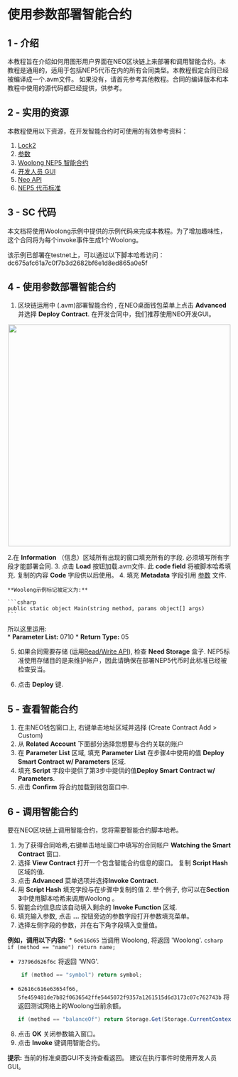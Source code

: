 # 使用参数部署智能合约

## 1 - 介绍
本教程旨在介绍如何用图形用户界面在NEO区块链上来部署和调用智能合约。本教程是通用的，适用于包括NEP5代币在内的所有合同类型。本教程假定合同已经被编译成一个.avm文件。 如果没有，请首先参考其他教程。合同的编译版本和本教程中使用的源代码都已经提供，供参考。
## 2 - 实用的资源

本教程使用以下资源，在开发智能合约时可使用的有效参考资料：
1. [Lock2](Lock2.md)
2. [参数](Parameter.md)
3. [Woolong NEP5 智能合约](assets/examples/woolong.cs.md)
4. [开发人员 GUI](https://github.com/CityOfZion/neo-gui-developer)
5. [Neo API](../api/neo.md)
6. [NEP5 代币标准](https://github.com/neo-project/proposals/pull/4)

## 3 - SC 代码
本文档将使用Woolong示例中提供的示例代码来完成本教程。为了增加趣味性，这个合同将为每个invoke事件生成1个Woolong。

该示例已部署在testnet上，可以通过以下脚本哈希访问： 
​    
	dc675afc61a7c0f7b3d2682bf6e1d8ed865a0e5f
​	

## 4 - 使用参数部署智能合约

1. 区块链运用中 (.avm)部署智能合约 , 在NEO桌面钱包菜单上点击 **Advanced** 并选择 **Deploy Contract**.  在开发合同中，我们推荐使用NEO开发GUI。

<p align="center"><img style="vertical-align: middle" src="assets/img/deploy.png" width="500"></p>

2.在 **Information** （信息）区域所有出现的窗口填充所有的字段.  必须填写所有字段才能部署合同.
3. 点击 **Load** 按钮加载.avm文件.  此 **code field** 将被脚本哈希填充.  复制的内容 **Code** 字段供以后使用。
4. 填充 **Metadata** 字段引用 [参数](Parameter.md) 文件.

    **Woolong示例标记被定义为:**  

    ```csharp
    public static object Main(string method, params object[] args)  
    ```

   所以这里运用:  
    * **Parameter List:** 0710
    * **Return Type:** 05

5. 如果合同需要存储 (运用[Read/Write API](../api/neo.md#readwrite-api)), 检查 **Need Storage** 盒子.  NEP5标准使用存储目的是来维护帐户，因此请确保在部署NEP5代币时此标准已经被检查妥当。

6. 点击 **Deploy** 键.


## 5 - 查看智能合约   

1. 在主NEO钱包窗口上, 右键单击地址区域并选择 (Create Contract Add > Custom)
2. 从 **Related Account** 下面部分选择您想要与合约关联的账户
3. 在 **Parameter List** 区域, 填充 **Parameter List** 在步骤4中使用的值 **Deploy Smart Contract w/ Parameters** 区域.
4. 填充 **Script** 字段中提供了第3步中提供的值**Deploy Smart Contract w/ Parameters**.
5. 点击 **Confirm** 将合约加载到钱包窗口中.


## 6 - 调用智能合约

要在NEO区块链上调用智能合约，您将需要智能合约脚本哈希。
1. 为了获得合同哈希,右键单击地址窗口中填写的合同帐户 **Watching the Smart Contract** 窗口.
2. 选择 **View Contract** 打开一个包含智能合约信息的窗口。  复制 **Script Hash** 区域的值.
3. 点击 **Advanced** 菜单选项并选择**Invoke Contract**.
4. 用 **Script Hash** 填充字段与在步骤中复制的值 2.  举个例子, 你可以在**Section 3**中使用脚本哈希来调用Woolong 。
5. 智能合约信息应该自动填入剩余的 **Invoke Function** 区域.
6. 填充输入参数, 点击 **...** 按钮旁边的参数字段打开参数填充菜单。
7. 选择左侧字段的参数，并在右下角字段填入变量值。

  **例如，调用以下内容:**
  * `6e616d65` 当调用 Woolong, 将返回 'Woolong'.
    ```csharp
    if (method == "name") return name;
    ```
  * `73796d626f6c` 将返回 'WNG'.
    ```csharp
     if (method == "symbol") return symbol;
    ```
  * `62616c616e63654f66, 5fe459481de7b82f0636542ffe5445072f9357a1261515d6d3173c07c762743b` 将返回测试网络上的Woolong当前余额。
    ```csharp
    if (method == "balanceOf") return Storage.Get(Storage.CurrentContext, (byte[]) args[0]);
    ```

8. 点击 **OK** 关闭参数输入窗口。
9. 点击 **Invoke** 键调用智能合约。

**提示:** 当前的标准桌面GUI不支持查看返回。  建议在执行事件时使用开发人员GUI。

 
